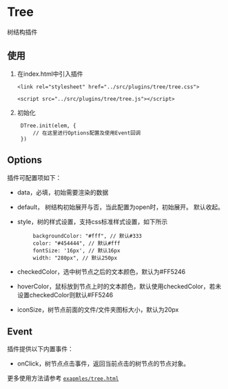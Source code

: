 # Tree #
树结构插件

## 使用 ##

1. 在index.html中引入插件
	
	`<link rel="stylesheet" href="../src/plugins/tree/tree.css">`
 
	`<script src="../src/plugins/tree/tree.js"></script>`

2. 初始化

		DTree.init(elem, {
			// 在这里进行Options配置及使用Event回调
		})

## Options ##

插件可配置项如下：

- data，必填，初始需要渲染的数据
- default， 树结构初始展开与否，当此配置为open时，初始展开。 默认收起。
- style，树的样式设置，支持css标准样式设置，如下所示

   ```
        backgroundColor: "#fff", // 默认#333
        color: "#454444", // 默认#fff
        fontSize: '16px', // 默认16px
        width: "280px", // 默认250px
   ```

- checkedColor，选中树节点之后的文本颜色，默认为#FF5246
- hoverColor，鼠标放到节点上时的文本颜色，默认使用checkedColor，若未设置checkedColor则默认#FF5246
- iconSize，树节点前面的文件/文件夹图标大小，默认为20px

## Event ##

插件提供以下内置事件：

- onClick，树节点点击事件，返回当前点击的树节点的节点对象。

更多使用方法请参考 [`exapmles/tree.html`](https://github.com/dancyli/js-Dplugins/blob/master/examples/tree.html)
